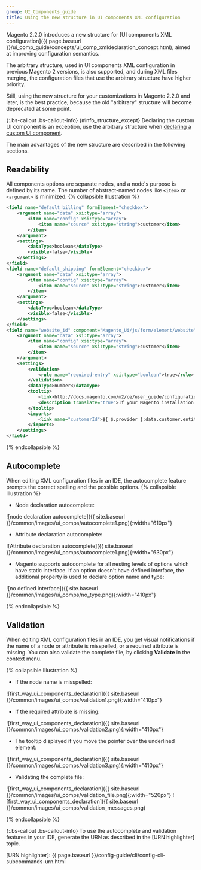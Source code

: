 ```yaml
---
group: UI_Components_guide
title: Using the new structure in UI components XML configuration
---
```


Magento 2.2.0 introduces a new structure for [UI components XML configuration]({{ page.baseurl }}/ui_comp_guide/concepts/ui_comp_xmldeclaration_concept.html), aimed at improving configuration semantics.

The arbitrary structure, used in UI components XML configuration in previous Magento 2 versions, is also supported, and during XML files merging, the configuration files that use the arbitrary structure have higher priority.

Still, using the new structure for your customizations in Magento 2.2.0 and later, is the best practice, because the old "arbitrary" structure will become deprecated at some point.

{:.bs-callout .bs-callout-info} {#info_structure_except}
Declaring the custom UI component is an exception, use the arbitrary structure when [declaring a custom UI component].

The main advantages of the new structure are described in the following sections.

## Readability

All components options are separate nodes, and a node's purpose is defined by its name. The number of abstract-named nodes like `<item>` or `<argument>` is minimized.
{% collapsible Illustration %}
```xml
<field name="default_billing" formElement="checkbox">
    <argument name="data" xsi:type="array">
        <item name="config" xsi:type="array">
            <item name="source" xsi:type="string">customer</item>
        </item>
    </argument>
    <settings>
        <dataType>boolean</dataType>
        <visible>false</visible>
    </settings>
</field>
<field name="default_shipping" formElement="checkbox">
    <argument name="data" xsi:type="array">
        <item name="config" xsi:type="array">
            <item name="source" xsi:type="string">customer</item>
        </item>
    </argument>
    <settings>
        <dataType>boolean</dataType>
        <visible>false</visible>
    </settings>
</field>
<field name="website_id" component="Magento_Ui/js/form/element/website" formElement="select">
    <argument name="data" xsi:type="array">
        <item name="config" xsi:type="array">
            <item name="source" xsi:type="string">customer</item>
        </item>
    </argument>
    <settings>
        <validation>
            <rule name="required-entry" xsi:type="boolean">true</rule>
        </validation>
        <dataType>number</dataType>
        <tooltip>
            <link>http://docs.magento.com/m2/ce/user_guide/configuration/scope.html</link>
            <description translate="true">If your Magento installation has multiple websites, you can edit the scope to associate the customer with a specific site.</description>
        </tooltip>
        <imports>
            <link name="customerId">${ $.provider }:data.customer.entity_id</link>
        </imports>
    </settings>
</field>
```
{% endcollapsible %}

## Autocomplete

When editing XML configuration files in an IDE, the autocomplete feature prompts the correct spelling and the possible options.
{% collapsible Illustration %}

* Node declaration autocomplete:

![node declaration autocomplete]({{ site.baseurl }}/common/images/ui_comps/autocomplete1.png){:width="610px"}

* Attribute declaration autocomplete:

![Attribute declaration autocomplete]({{ site.baseurl }}/common/images/ui_comps/autocomplete1.png){:width="630px"}

* Magento supports autocomplete for all nesting levels of options which have static interface. If an option doesn't have defined interface, the additional property is used to declare option name and type:

![no defined interface]({{ site.baseurl }}/common/images/ui_comps/no_type.png){:width="410px"}

{% endcollapsible %}

## Validation

When editing XML configuration files in an IDE, you get visual notifications if the name of a node or attribute is misspelled, or a required attribute is missing. You can also validate the complete file, by clicking **Validate** in the context menu.

{% collapsible Illustration %}
* If the node name is misspelled:

![first_way_ui_components_declaration]({{ site.baseurl }}/common/images/ui_comps/validation1.png){:width="410px"}

* If the required attribute is missing:

![first_way_ui_components_declaration]({{ site.baseurl }}/common/images/ui_comps/validation2.png){:width="410px"}

* The tooltip displayed if you move the pointer over the underlined element:

![first_way_ui_components_declaration]({{ site.baseurl }}/common/images/ui_comps/validation3.png){:width="410px"}

* Validating the complete file:

![first_way_ui_components_declaration]({{ site.baseurl }}/common/images/ui_comps/validation_file.png){:width="520px"}
![first_way_ui_components_declaration]({{ site.baseurl }}/common/images/ui_comps/validation_messages.png)

{% endcollapsible %}

{:.bs-callout .bs-callout-info}
To use the autocomplete and validation features in your IDE, generate the URN as described in the [URN highlighter] topic.


<!--Link Declarations -->

[declaring a custom UI component]: {{page.baseurl}}/ui_comp_guide/howto/new_component_declaration.html
[URN highlighter]: {{ page.baseurl }}/config-guide/cli/config-cli-subcommands-urn.html